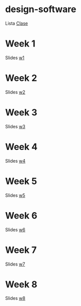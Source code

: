 # design-software

Lista [Clase](https://docs.google.com/spreadsheets/d/16CNjJdEWo6GvQGpWzHvpiEQCo2AfYh_A21KG8Fe44Vk/edit?usp=sharing)

# Week 1
Slides [w1](https://docs.google.com/presentation/d/19I33Sh2wjSdyud1nagIdv84tPVA56NS86SNvNROjiP8/edit?usp=sharing)

# Week 2
Slides [w2](https://docs.google.com/presentation/d/1i7DL14V6ZiJEtfSVjhX3-7sgu2sBunVP4t0_kiewkTY/edit?usp=sharing)

# Week 3
Slides [w3](https://docs.google.com/presentation/d/1XClb45QRSSPztLCIyMbAdfwjdqsp2Wf1leLT2Qq8EHY/edit?usp=sharing)

# Week 4
Slides [w4](https://docs.google.com/presentation/d/1rP8i5KACMJPXOm7TygaIu9D6oF0Pjb9TJYoINu91BZc/edit?usp=sharing)

# Week 5
Slides [w5](https://docs.google.com/presentation/d/1M3LQZPz6FSjGS1cWXz-E1ZnZgV6VM5z3xwSqI4uTBEc/edit?usp=sharing)

# Week 6
Slides [w6](https://docs.google.com/presentation/d/1yDFgq0AS9bfBE1sJpf0wutcrKozNomb3UZC2UIRLAgI/edit?usp=sharing)

# Week 7
Slides [w7](https://docs.google.com/presentation/d/12Xeg3M0uulhZeu024gVFM3QELqd8PIhnNJr-5nmYzv4/edit?usp=sharing)

# Week 8
Slides [w8](https://docs.google.com/presentation/d/1ZWMfaTiIDDH8YFxISTaj9-TR2H0esDdVidHd2nLjkII/edit?usp=sharing)

